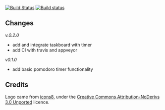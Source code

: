 <!--![alt](./assets/init.gif)-->

[![Build Status](https://travis-ci.com/afractal/PomoTimer.svg?token=sN9qiKvy34fJyhwzHohM&branch=master)](https://travis-ci.com/afractal/PomoTimer)
[![Build status](https://ci.appveyor.com/api/projects/status/fqnva71t73fotv23/branch/master?svg=true)](https://ci.appveyor.com/project/hermesxgjini/pomotimer/branch/master)

## Changes

*v.0.2.0*

- add and integrate taskboard with timer
- add CI with travis and appveyor

*v0.1.0*

- add basic pomodoro timer functionality


## Credits

Logo came from [icons8](https://icons8.com/), under the [Creative Commons Attribution-NoDerivs 3.0 Unported](https://icons8.com/license/) licence.
